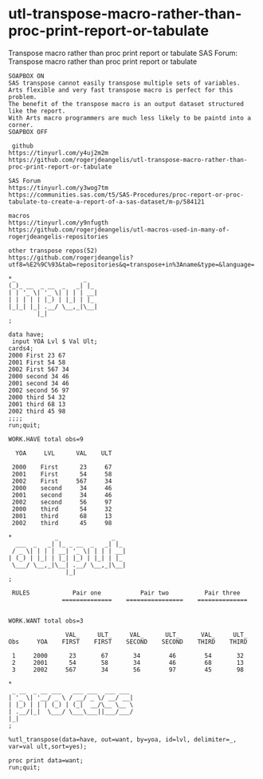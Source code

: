 # utl-transpose-macro-rather-than-proc-print-report-or-tabulate
Transpose macro rather than proc print report or tabulate 
    SAS Forum: Transpose macro rather than proc print report or tabulate                                                          
                                                                                                                                  
    SOAPBOX ON                                                                                                                    
    SAS transpose cannot easily transpose multiple sets of variables.                                                              
    Arts flexible and very fast transpose macro is perfect for this problem.                                                      
    The benefit of the transpose macro is an output dataset structured like the report.                                           
    With Arts macro programmers are much less likely to be paintd into a corner.                                                  
    SOAPBOX OFF                                                                                                                   
                                                                                                                                  
     github                                                                                                                       
    https://tinyurl.com/y4uj2m2m                                                                                                  
    https://github.com/rogerjdeangelis/utl-transpose-macro-rather-than-proc-print-report-or-tabulate                              
                                                                                                                                  
    SAS Forum                                                                                                                     
    https://tinyurl.com/y3wog7tm                                                                                                  
    https://communities.sas.com/t5/SAS-Procedures/proc-report-or-proc-tabulate-to-create-a-report-of-a-sas-dataset/m-p/584121     
                                                                                                                                  
    macros                                                                                                                        
    https://tinyurl.com/y9nfugth                                                                                                  
    https://github.com/rogerjdeangelis/utl-macros-used-in-many-of-rogerjdeangelis-repositories                                    
                                                                                                                                  
    other transpose repos(52)                                                                                                     
    https://github.com/rogerjdeangelis?utf8=%E2%9C%93&tab=repositories&q=transpose+in%3Aname&type=&language=                      
                                                                                                                                  
    *_                   _                                                                                                        
    (_)_ __  _ __  _   _| |_                                                                                                      
    | | '_ \| '_ \| | | | __|                                                                                                     
    | | | | | |_) | |_| | |_                                                                                                      
    |_|_| |_| .__/ \__,_|\__|                                                                                                     
            |_|                                                                                                                   
    ;                                                                                                                             
                                                                                                                                  
    data have;                                                                                                                    
     input YOA Lvl $ Val Ult;                                                                                                     
    cards4;                                                                                                                       
    2000 First 23 67                                                                                                              
    2001 First 54 58                                                                                                              
    2002 First 567 34                                                                                                             
    2000 second 34 46                                                                                                             
    2001 second 34 46                                                                                                             
    2002 second 56 97                                                                                                             
    2000 third 54 32                                                                                                              
    2001 third 68 13                                                                                                              
    2002 third 45 98                                                                                                              
    ;;;;                                                                                                                          
    run;quit;                                                                                                                     
                                                                                                                                  
    WORK.HAVE total obs=9                                                                                                         
                                                                                                                                  
      YOA     LVL      VAL    ULT                                                                                                 
                                                                                                                                  
     2000    First      23     67                                                                                                 
     2001    First      54     58                                                                                                 
     2002    First     567     34                                                                                                 
     2000    second     34     46                                                                                                 
     2001    second     34     46                                                                                                 
     2002    second     56     97                                                                                                 
     2000    third      54     32                                                                                                 
     2001    third      68     13                                                                                                 
     2002    third      45     98                                                                                                 
                                                                                                                                  
    *            _               _                                                                                                
      ___  _   _| |_ _ __  _   _| |_                                                                                              
     / _ \| | | | __| '_ \| | | | __|                                                                                             
    | (_) | |_| | |_| |_) | |_| | |_                                                                                              
     \___/ \__,_|\__| .__/ \__,_|\__|                                                                                             
                    |_|                                                                                                           
    ;                                                                                                                             
                                                                                                                                  
     RULES            Pair one           Pair two          Pair three                                                             
                   ==============    ================    ==============                                                           
                                                                                                                                  
                                                                                                                                  
    WORK.WANT total obs=3                                                                                                         
                                                                                                                                  
                    VAL_     ULT_     VAL_      ULT_      VAL_     ULT_                                                           
    Obs     YOA    FIRST    FIRST    SECOND    SECOND    THIRD    THIRD                                                           
                                                                                                                                  
     1     2000      23       67       34        46        54       32                                                            
     2     2001      54       58       34        46        68       13                                                            
     3     2002     567       34       56        97        45       98                                                            
                                                                                                                                  
    *                                                                                                                             
     _ __  _ __ ___   ___ ___  ___ ___                                                                                            
    | '_ \| '__/ _ \ / __/ _ \/ __/ __|                                                                                           
    | |_) | | | (_) | (_|  __/\__ \__ \                                                                                           
    | .__/|_|  \___/ \___\___||___/___/                                                                                           
    |_|                                                                                                                           
    ;                                                                                                                             
                                                                                                                                  
    %utl_transpose(data=have, out=want, by=yoa, id=lvl, delimiter=_, var=val ult,sort=yes);                                       
                                                                                                                                  
    proc print data=want;                                                                                                         
    run;quit;                                                                                                                     
                                                                                                                                  
                                                                                                                                  
